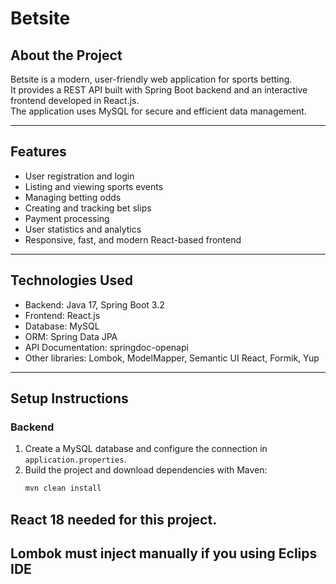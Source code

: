 # Betsite

## About the Project
Betsite is a modern, user-friendly web application for sports betting.  
It provides a REST API built with Spring Boot backend and an interactive frontend developed in React.js.  
The application uses MySQL for secure and efficient data management.

---

## Features

- User registration and login  
- Listing and viewing sports events  
- Managing betting odds  
- Creating and tracking bet slips  
- Payment processing  
- User statistics and analytics  
- Responsive, fast, and modern React-based frontend

---

## Technologies Used

- Backend: Java 17, Spring Boot 3.2  
- Frontend: React.js  
- Database: MySQL  
- ORM: Spring Data JPA  
- API Documentation: springdoc-openapi  
- Other libraries: Lombok, ModelMapper, Semantic UI React, Formik, Yup

---

## Setup Instructions

### Backend
1. Create a MySQL database and configure the connection in `application.properties`.  
2. Build the project and download dependencies with Maven:  
   ```bash
   mvn clean install

## React 18 needed for this project.
## Lombok must inject manually if you using Eclips IDE 

